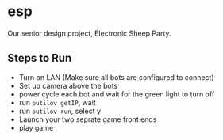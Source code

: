 # esp
Our senior design project, Electronic Sheep Party.
## Steps to Run
* Turn on LAN (Make sure all bots are configured to connect)
* Set up camera above the bots
* power cycle each bot and wait for the green light to turn off
* run `putilov getIP`, wait
* run `putilov run`, select y
* Launch your two seprate game front ends
* play game
